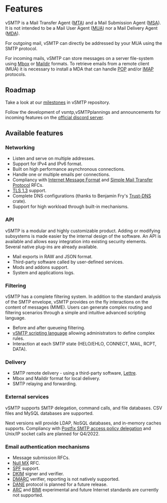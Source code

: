 # Features

vSMTP is a Mail Transfer Agent ([MTA]) and a Mail Submission Agent ([MSA]). It is not intended to be a Mail User Agent ([MUA]) nor a Mail Delivery Agent ([MDA]).

For outgoing mail, vSMTP can directly be addressed by your MUA using the SMTP protocol.

For incoming mails, vSMTP can store messages on a server file-system using [Mbox] or [Maildir] formats. To retrieve emails from a remote client (MUA) it is necessary to install a MDA that can handle [POP] and/or [IMAP] protocols.

[MUA]: ./term/agent.html#mua-mail-user-agent
[MTA]: ./term/agent.html#mta-mail-transfer-agent
[MSA]: ./term/agent.html#msa-mail-submission-agent
[MDA]: ./term/agent.html#mda-mail-delivery-agent

[mbox]: https://en.wikipedia.org/wiki/Mbox
[maildir]: https://en.wikipedia.org/wiki/Maildir

[POP]: https://en.wikipedia.org/wiki/Post_Office_Protocol
[IMAP]: https://en.wikipedia.org/wiki/Internet_Message_Access_Protocol

## Roadmap

Take a look at our [milestones](https://github.com/viridIT/vSMTP/milestones) in vSMTP repository.

Follow the development of vsmtp,vSMTPplannings and announcements for incoming features on the [official discord server](https://discord.gg/N8JGBRBshf).

## Available features

### Networking

- Listen and serve on multiple addresses.
- Support for IPv4 and IPv6 format.
- Built on high performance asynchronous connections.
- Handle one or multiple emails per connections.
- Compliancy with [Internet Message Format] and [Simple Mail Transfer Protocol] RFCs.
- [TLS 1.3] support.
- Complete DNS configurations (thanks to Benjamin Fry's [Trust-DNS] crate).
- Support for high workload through built-in mechanisms.

[Internet Message Format]: https://datatracker.ietf.org/doc/html/rfc5322
[Simple Mail Transfer Protocol]: https://datatracker.ietf.org/doc/html/rfc5321
[TLS 1.3]: https://datatracker.ietf.org/doc/html/rfc8446
[Trust-DNS]: https://github.com/bluejekyll/trust-dns

### API

vSMTP is a modular and highly customizable product.  Adding or modifying subsystems is made easier by the internal design of the software. An API is available and allows easy integration into existing security elements. Several native plug-ins are already available.

- Mail exports in RAW and JSON format.
- Third-party software called by user-defined services.
- Mods and addons support.
- System and applications logs.

### Filtering

vSMTP has a complete filtering system. In addition to the standard analysis of the SMTP envelope, vSMTP provides on the fly interactions on the content of messages (MIME). Users can generate complex routing and filtering scenarios through a simple and intuitive advanced scripting language.

- Before and after queueing filtering.
- [vSMTP scripting language] allowing administrators to define complex rules.
- Interaction at each SMTP state (HELO/EHLO, CONNECT, MAIL, RCPT, DATA).

[vSMTP Scripting Language]: /ref/vSL/vsl.md

### Delivery

- SMTP remote delivery - using a third-party software, [Lettre].
- Mbox and Maildir format for local delivery.
- SMTP relaying and forwarding.

[Lettre]: https://github.com/lettre/lettre

### External services

vSMTP supports SMTP delegation, command calls, and file databases.
CSV files and MySQL databases are supported.

Next versions will provide LDAP, NoSQL databases, and in-memory caches supports. Compliancy with [Postfix SMTP access policy delegation] and Unix/IP socket calls are planned for Q4/2022.

[Postfix SMTP access policy delegation]: http://www.postfix.org/SMTPD_POLICY_README.html

### Email authentication mechanisms

- Message submission RFCs.
- [Null MX] RFC.
- [SPF] support.
- [DKIM] signer and verifier.
- [DMARC] verifier, reporting is not natively supported.
- [DANE] protocol is planned for a future release.
- [ARC] and [BIMI] experimental and future Internet standards are currently not supported.

[Null MX]: https://www.rfc-editor.org/rfc/rfc7505.html
[DANE]: https://www.rfc-editor.org/rfc/rfc7671.html
[SPF]: https://www.rfc-editor.org/rfc/rfc7208.html
[DKIM]: https://www.rfc-editor.org/rfc/rfc6376.html
[DMARC]: https://www.rfc-editor.org/rfc/rfc7489.html
[ARC]: https://www.rfc-editor.org/rfc/rfc8617.html
[BIMI]: https://tools.ietf.org/id/draft-blank-ietf-bimi-00.html
